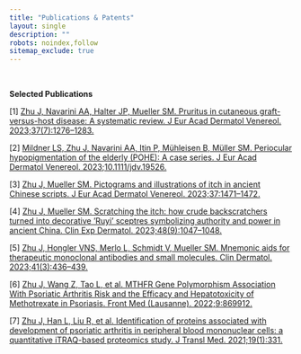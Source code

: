 ```yaml
---
title: "Publications & Patents"
layout: single
description: ""
robots: noindex,follow
sitemap_exclude: true
---
```


<br>

**Selected Publications**

[1] [Zhu J, Navarini AA, Halter JP, Mueller SM. Pruritus in cutaneous graft-versus-host disease: A systematic review. J Eur Acad Dermatol Venereol. 2023;37(7):1276–1283.](https://pubmed.ncbi.nlm.nih.gov/36950958/)

[2] [Mildner LS, Zhu J, Navarini AA, Itin P, Mühleisen B, Müller SM. Periocular hypopigmentation of the elderly (POHE): A case series. J Eur Acad Dermatol Venereol. 2023;10.1111/jdv.19526.](https://onlinelibrary.wiley.com/doi/10.1111/jdv.19526)

[3] [Zhu J, Mueller SM. Pictograms and illustrations of itch in ancient Chinese scripts. J Eur Acad Dermatol Venereol. 2023;37:1471–1472.](https://onlinelibrary.wiley.com/doi/10.1111/jdv.19068)

[4] [Zhu J, Mueller SM. Scratching the itch: how crude backscratchers turned into decorative ’Ruyi’ sceptres symbolizing authority and power in ancient China. Clin Exp Dermatol. 2023;48(9):1047–1048.](https://pubmed.ncbi.nlm.nih.gov/37103525/)

[5] [Zhu J, Hongler VNS, Merlo L, Schmidt V, Mueller SM. Mnemonic aids for therapeutic monoclonal antibodies and small molecules. Clin Dermatol. 2023;41(3):436–439.](https://pubmed.ncbi.nlm.nih.gov/37536572/)

[6] [Zhu J, Wang Z, Tao L, et al. MTHFR Gene Polymorphism Association With Psoriatic Arthritis Risk and the Efficacy and Hepatotoxicity of Methotrexate in Psoriasis. Front Med (Lausanne). 2022;9:869912.](https://pubmed.ncbi.nlm.nih.gov/35479943/)

[7] [Zhu J, Han L, Liu R, et al. Identification of proteins associated with development of psoriatic arthritis in peripheral blood mononuclear cells: a quantitative iTRAQ-based proteomics study. J Transl Med. 2021;19(1):331.](https://translational-medicine.biomedcentral.com/articles/10.1186/s12967-021-03006-x)